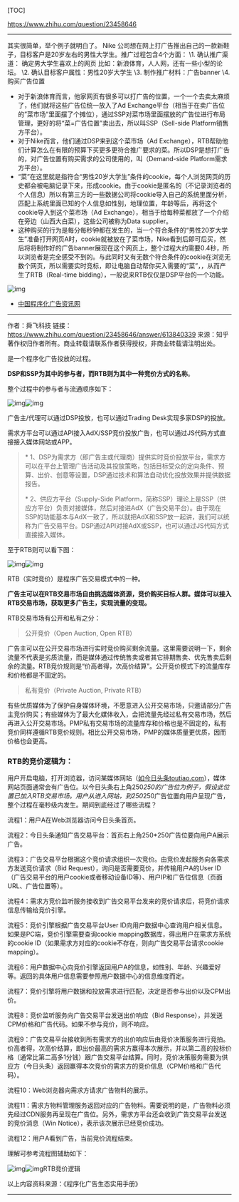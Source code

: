 

[TOC]

https://www.zhihu.com/question/23458646







----



其实很简单，举个例子就明白了。 Nike 公司想在网上打广告推出自己的一款新鞋子，目标客户是20岁左右的男性大学生。推广过程包含4个方面：
\1. 确认推广渠道： 确定男大学生喜欢上的网页  比如：新浪体育，人人网，还有一些小型的论坛。
\2. 确认目标客户属性：男性20岁大学生
\3. 制作推广材料：广告banner
\4. 购买广告位置

- 对于新浪体育而言，他家网页有很多可以打广告的位置，一个一个去卖太麻烦了，他们就将这些广告位统一放入了Ad Exchange平台（相当于在卖广告位的”菜市场“里面摆了个摊位），通过SSP对菜市场里面摆放的广告位进行布局管理，更好的将“菜=广告位置”卖出去，所以叫SSP（Sell-side Platform销售方平台）。
- 对于Nike而言，他们通过DSP来到这个菜市场（Ad Exchange），RTB帮助他们计算怎么在有限的预算下买更多更符合推广要求的菜。所以DSP是想打广告的，对广告位置有购买需求的公司使用的，叫（Demand-side Platform需求方平台）。
- “菜”在这里就是指符合“男性20岁大学生”条件的cookie，每个人浏览网页的历史都会被电脑记录下来，形成cookie。由于cookie是匿名的（不记录浏览者的个人信息）所以有第三方的一些数据公司将cookie导入自己的系统里面分析，匹配上系统里面已知的个人信息如性别，地理位置，年龄等后，再将这个cookie导入到这个菜市场（Ad Exchange），相当于给每种菜都放了一个介绍在旁边（山西大白菜），这些公司被称为Data supplier。
- 这种购买的行为是每分每秒钟都在发生的，当一个符合条件的“男性20岁大学生”准备打开网页A时，cookie就被放在了菜市场，Nike看到后即可后买，然后将将制作好的广告banner展现在这个网页上，整个过程大约需要0.4秒，所以浏览者是完全感受不到的。与此同时又有无数个符合条件的cookie在浏览无数个网页，所以需要实时竞标，即让电脑自动帮你买入需要的“菜”，，从而产生了RTB（Real-time bidding），一般说来RTB仅仅是DSP平台的一个功能。



![img](https://tva1.sinaimg.cn/large/008i3skNly1gtd5vzpxppj617c0u0gwz02.jpg)



- [中国程序化广告资讯网](https://www.rtbchina.com/)

---



作者：舜飞科技
链接：https://www.zhihu.com/question/23458646/answer/613840339
来源：知乎
著作权归作者所有。商业转载请联系作者获得授权，非商业转载请注明出处。



是一个程序化广告投放的过程。

**DSP和SSP为其中的参与者，而RTB则为其中一种竞价方式的名称**。

整个过程中的参与者与流通顺序如下：

![img](https://tva1.sinaimg.cn/large/008i3skNly1gtd6p782f1j30ey0923z2.jpg)![img](https://pic1.zhimg.com/80/v2-93d454a3402d272d56e85dacc830256e_1440w.jpg?source=1940ef5c)

广告主/代理可以通过DSP投放，也可以通过Trading Desk实现多家DSP的投放。

需求方平台可以通过API接入AdX/SSP竞价投放广告，也可以通过JS代码方式直接接入媒体网站或APP。

> \* 1、DSP为需求方（即广告主或代理商）提供实时竞价投放平台，需求方可以在平台上管理广告活动及其投放策略，包括目标受众的定向条件、预算、出价、创意等设置，DSP通过技术和算法自动优化投放效果并提供数据报告。
>
> \* 2、供应方平台（Supply-Side Platform，简称SSP）理论上是SSP（供应方平台）负责对接媒体，然后对接进AdX（广告交易平台）。由于现在SSP的功能基本与AdX一致了，所以就把AdX和SSP放一起讲，我们可以统称为广告交易平台。DSP通过API对接AdX或SSP，也可以通过JS代码方式直接接入媒体。



至于RTB则可以看下图：

![img](https://pic1.zhimg.com/50/v2-c714802b60d42ef8f66f2cfee26b1f83_720w.jpg?source=1940ef5c)![img](https://tva1.sinaimg.cn/large/008i3skNly1gtd6p3va51j60jg0f70te02.jpg)

RTB（实时竞价）是程序广告交易模式中的一种。

**广告主可以在RTB交易市场自由挑选媒体资源，竞价购买目标人群。媒体可以接入RTB交易市场，获取更多广告主，实现流量的变现。**

RTB交易市场有公开和私有之分：

> 公开竞价（Open Auction, Open RTB）

广告主可以在公开交易市场进行实时竞价购买剩余流量。这里需要说明一下，剩余流量不代表是劣质流量，而是媒体通过传统售卖或者其它排期售卖、优先售卖后剩余的流量。RTB竞价规则是“价高者得，次高价结算”。公开竞价模式下的流量库存和价格都是不固定的。

> 私有竞价（Private Auction, Private RTB）

有些优质媒体为了保护自身媒体环境，不愿意进入公开交易市场，只邀请部分广告主竞价购买；有些媒体为了最大化媒体收入，会把流量先经过私有交易市场，然后再进入公开交易市场。PMP私有交易市场的流量库存和价格也是不固定的，私有竞价同样遵循RTB竞价规则。相比公开交易市场，PMP的媒体质量更优质，因而价格也会更高。

### RTB的竞价逻辑为：

用户开启电脑，打开浏览器，访问某媒体网站（[如今日头条toutiao.com](https://link.zhihu.com/?target=http%3A//%E5%A6%82%E4%BB%8A%E6%97%A5%E5%A4%B4%E6%9D%A1toutiao.com)），媒体网站页面通常会有广告位。以今日头条右上角250*250的广告位为例子，假设此位置已加入RTB交易市场。用户从进入网站，到250*250广告位置向用户呈现广告，整个过程在毫秒级内发生。期间到底经过了哪些流程？

流程1：用户A在Web浏览器访问今日头条首页。

流程2：今日头条通知广告交易平台：首页右上角250*250广告位要向用户A展示广告。

流程3：广告交易平台根据这个竞价请求组织一次竞价。由竞价发起服务向各需求方发送竞价请求（Bid Request），询问是否需要竞价，并传输用户A的User ID（广告交易平台的用户cookie或者移动设备ID等）、用户IP和广告位信息（页面URL、广告位置等）。

流程4：需求方竞价监听服务接收到广告交易平台发来的竞价请求后，将竞价请求信息传输给竞价引擎。

流程5：竞价引擎根据广告交易平台User ID向用户数据中心查询用户相关信息。如果是PC端，竞价引擎需要查询cookie mapping数据库，得出用户在需求方系统的cookie ID（如果需求方对应的cookie不存在，则向广告交易平台请求cookie mapping）。

流程6：用户数据中心向竞价引擎返回用户A的信息，如性别、年龄、兴趣爱好等。返回的具体用户信息需要参照用户数据中心的信息维度而定。

流程7：竞价引擎将用户数据和投放需求进行匹配，决定是否参与出价以及CPM出价。

流程8：竞价监听服务向广告交易平台发送出价响应（Bid Response），并发送CPM价格和广告代码。如果不参与竞价，则不响应。

流程9：广告交易平台接收到所有需求方的出价响应后由竞价决策服务进行竞拍。价高者得，次高价结算，即出价最高的需求方赢得本次展示，并以第二高的投标价格（通常比第二高多1分钱）跟广告交易平台结算。同时，竞价决策服务需要为供应方（今日头条）返回赢得本次竞价的需求方的竞价信息（CPM价格和广告代码）。

流程10：Web浏览器向需求方请求广告物料的展示。

流程11：需求方物料管理服务返回对应的广告物料。需要说明的是，广告物料必须先经过CDN服务再呈现在广告位。另外，需求方平台还会收到广告交易平台发送的竞价消息（Win Notice），表示该次展示已经竞价成功。

流程12：用户A看到广告，当前竞价流程结束。

理解可参考流程图辅助如下：

![img](https://tva1.sinaimg.cn/large/008i3skNly1gtd6p12aksj60gm0hxjrt02.jpg)![img](https://tva1.sinaimg.cn/large/008i3skNly1gtd6oz5gr6j60u00wdwgk02.jpg)RTB竞价逻辑



以上内容资料来源：《程序化广告生态实用手册》

----

